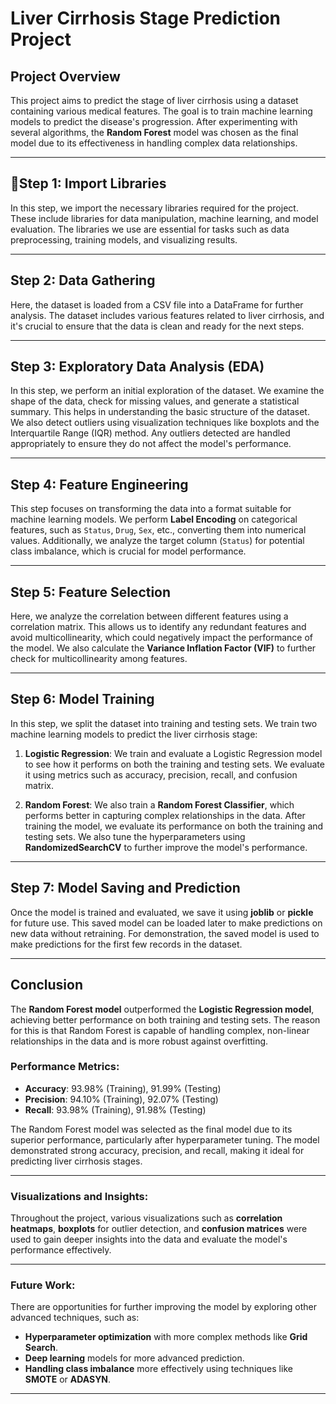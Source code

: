 # Liver Cirrhosis Stage Prediction Project 

## **Project Overview**
This project aims to predict the stage of liver cirrhosis using a dataset containing various medical features. The goal is to train machine learning models to predict the disease's progression. After experimenting with several algorithms, the **Random Forest** model was chosen as the final model due to its effectiveness in handling complex data relationships.

---

## **📂Step 1: Import Libraries**
In this step, we import the necessary libraries required for the project. These include libraries for data manipulation, machine learning, and model evaluation. The libraries we use are essential for tasks such as data preprocessing, training models, and visualizing results.

---

## **Step 2: Data Gathering**
Here, the dataset is loaded from a CSV file into a DataFrame for further analysis. The dataset includes various features related to liver cirrhosis, and it's crucial to ensure that the data is clean and ready for the next steps.

---

## **Step 3: Exploratory Data Analysis (EDA)**
In this step, we perform an initial exploration of the dataset. We examine the shape of the data, check for missing values, and generate a statistical summary. This helps in understanding the basic structure of the dataset. We also detect outliers using visualization techniques like boxplots and the Interquartile Range (IQR) method. Any outliers detected are handled appropriately to ensure they do not affect the model's performance.

---

## **Step 4: Feature Engineering**
This step focuses on transforming the data into a format suitable for machine learning models. We perform **Label Encoding** on categorical features, such as `Status`, `Drug`, `Sex`, etc., converting them into numerical values. Additionally, we analyze the target column (`Status`) for potential class imbalance, which is crucial for model performance.

---

## **Step 5: Feature Selection**
Here, we analyze the correlation between different features using a correlation matrix. This allows us to identify any redundant features and avoid multicollinearity, which could negatively impact the performance of the model. We also calculate the **Variance Inflation Factor (VIF)** to further check for multicollinearity among features.

---

## **Step 6: Model Training**
In this step, we split the dataset into training and testing sets. We train two machine learning models to predict the liver cirrhosis stage:

1. **Logistic Regression**: We train and evaluate a Logistic Regression model to see how it performs on both the training and testing sets. We evaluate it using metrics such as accuracy, precision, recall, and confusion matrix.

2. **Random Forest**: We also train a **Random Forest Classifier**, which performs better in capturing complex relationships in the data. After training the model, we evaluate its performance on both the training and testing sets. We also tune the hyperparameters using **RandomizedSearchCV** to further improve the model's performance.

---

## **Step 7: Model Saving and Prediction**
Once the model is trained and evaluated, we save it using **joblib** or **pickle** for future use. This saved model can be loaded later to make predictions on new data without retraining. For demonstration, the saved model is used to make predictions for the first few records in the dataset.

---

## **Conclusion**
The **Random Forest model** outperformed the **Logistic Regression model**, achieving better performance on both training and testing sets. The reason for this is that Random Forest is capable of handling complex, non-linear relationships in the data and is more robust against overfitting.

### **Performance Metrics**:
- **Accuracy**: 93.98% (Training), 91.99% (Testing)
- **Precision**: 94.10% (Training), 92.07% (Testing)
- **Recall**: 93.98% (Training), 91.98% (Testing)

The Random Forest model was selected as the final model due to its superior performance, particularly after hyperparameter tuning. The model demonstrated strong accuracy, precision, and recall, making it ideal for predicting liver cirrhosis stages.

---

### **Visualizations and Insights**:
Throughout the project, various visualizations such as **correlation heatmaps**, **boxplots** for outlier detection, and **confusion matrices** were used to gain deeper insights into the data and evaluate the model's performance effectively.

---

### **Future Work**:
There are opportunities for further improving the model by exploring other advanced techniques, such as:
- **Hyperparameter optimization** with more complex methods like **Grid Search**.
- **Deep learning** models for more advanced prediction.
- **Handling class imbalance** more effectively using techniques like **SMOTE** or **ADASYN**.

---
